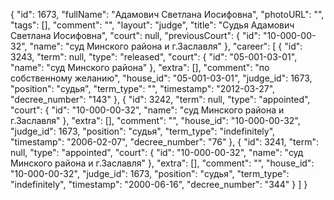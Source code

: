{
    "id": 1673,
    "fullName": "Адамович Светлана Иосифовна",
    "photoURL": "",
    "tags": [],
    "comment": "",
    "layout": "judge",
    "title": "Судья Адамович Светлана Иосифовна",
    "court": null,
    "previousCourt": {
        "id": "10-000-00-32",
        "name": "суд Минского района и г.Заславля"
    },
    "career": [
        {
            "id": 3243,
            "term": null,
            "type": "released",
            "court": {
                "id": "05-001-03-01",
                "name": "суд Минского района"
            },
            "extra": [],
            "comment": "по собственному желанию",
            "house_id": "05-001-03-01",
            "judge_id": 1673,
            "position": "судья",
            "term_type": "",
            "timestamp": "2012-03-27",
            "decree_number": "143"
        },
        {
            "id": 3242,
            "term": null,
            "type": "appointed",
            "court": {
                "id": "10-000-00-32",
                "name": "суд Минского района и г.Заславля"
            },
            "extra": [],
            "comment": "",
            "house_id": "10-000-00-32",
            "judge_id": 1673,
            "position": "судья",
            "term_type": "indefinitely",
            "timestamp": "2006-02-07",
            "decree_number": "76"
        },
        {
            "id": 3241,
            "term": null,
            "type": "appointed",
            "court": {
                "id": "10-000-00-32",
                "name": "суд Минского района и г.Заславля"
            },
            "extra": [],
            "comment": "",
            "house_id": "10-000-00-32",
            "judge_id": 1673,
            "position": "судья",
            "term_type": "indefinitely",
            "timestamp": "2000-06-16",
            "decree_number": "344"
        }
    ]
}